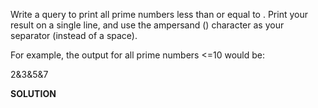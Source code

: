 Write a query to print all prime numbers less than or equal to . Print your result on a single line, and use the ampersand () character as your separator (instead of a space).

For example, the output for all prime numbers <=10 would be:

2&3&5&7

**SOLUTION**
